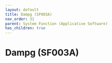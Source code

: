 ```yaml
---
layout: default
title: Dampg (SF003A)
nav_order: 31
parent: System Function (Applicative Software)
has_children: true
---
```

# Dampg (SF003A)
